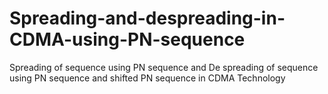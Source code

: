 # Spreading-and-despreading-in-CDMA-using-PN-sequence
Spreading of sequence using PN sequence and De spreading of sequence using PN sequence and shifted PN sequence in CDMA Technology
